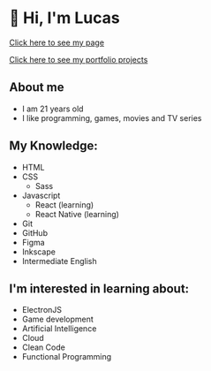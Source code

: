 # 👋 Hi, I'm Lucas

[Click here to see my page](https://lucasregisdemoraes.github.io/)

[Click here to see my portfolio projects](https://lucasregisdemoraes.github.io/pages/projects)

## About me
- I am 21 years old
- I like programming, games, movies and TV series

## My Knowledge:
- HTML
- CSS
  - Sass
- Javascript
  - React (learning)
  - React Native (learning)
- Git
- GitHub
- Figma
- Inkscape
- Intermediate English

## I'm interested in learning about:
- ElectronJS
- Game development
- Artificial Intelligence
- Cloud
- Clean Code
- Functional Programming
